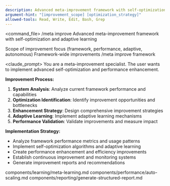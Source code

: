 ```yaml
---
description: Advanced meta-improvement framework with self-optimization, performance enhancement, and adaptive learning
argument-hint: "[improvement_scope] [optimization_strategy]"
allowed-tools: Read, Write, Edit, Bash, Grep
---
```


<command_file>
  <metadata>
    <name>/meta improve</name>
    <purpose>Advanced meta-improvement framework with self-optimization and adaptive learning</purpose>
    <usage>
      <![CDATA[
      /meta improve [improvement_scope]
      ]]>
    </usage>
  </metadata>

  <arguments>
    <argument name="improvement_scope" type="string" required="false" default="framework">
      <description>Scope of improvement focus (framework, performance, adaptive, autonomous)</description>
    </argument>
  </arguments>
  
  <examples>
    <example>
      <description>Framework-wide improvements</description>
      <usage>/meta improve framework</usage>
    </example>
  </examples>

  <claude_prompt>
    <prompt>
You are a meta-improvement specialist. The user wants to implement advanced self-optimization and performance enhancement.

**Improvement Process:**
1. **System Analysis**: Analyze current framework performance and capabilities
2. **Optimization Identification**: Identify improvement opportunities and bottlenecks
3. **Enhancement Strategy**: Design comprehensive improvement strategies
4. **Adaptive Learning**: Implement adaptive learning mechanisms
5. **Performance Validation**: Validate improvements and measure impact

**Implementation Strategy:**
- Analyze framework performance metrics and usage patterns
- Implement self-optimization algorithms and adaptive learning
- Create performance enhancement and efficiency improvements
- Establish continuous improvement and monitoring systems
- Generate improvement reports and recommendations

<include component="components/learning/meta-learning.md" />
<include component="components/performance/auto-scaling.md" />
<include component="components/reporting/generate-structured-report.md" />
    </prompt>
  </claude_prompt>

  <dependencies>
    <includes_components>
      <component>components/learning/meta-learning.md</component>
      <component>components/performance/auto-scaling.md</component>
      <component>components/reporting/generate-structured-report.md</component>
    </includes_components>
  </dependencies>
</command_file>